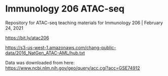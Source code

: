 # Immunology 206 ATAC-seq
Repository for ATAC-seq teaching materials for Immunology 206 | February 24, 2021

https://bit.ly/atac206

https://s3-us-west-1.amazonaws.com/chang-public-data/2016_NatGen_ATAC-AML/hub.txt

Data was downloaded from here: https://www.ncbi.nlm.nih.gov/geo/query/acc.cgi?acc=GSE74912
